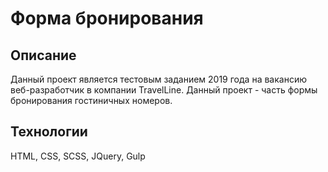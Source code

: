 # Форма бронирования

## Описание
Данный проект является тестовым заданием 2019 года на вакансию веб-разработчик в компании TravelLine. Данный проект - часть формы бронирования гостиничных номеров.

## Технологии 
HTML, CSS, SCSS, JQuery, Gulp
